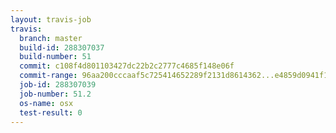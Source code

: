 ```yaml
---
layout: travis-job
travis:
  branch: master
  build-id: 288307037
  build-number: 51
  commit: c108f4d801103427dc22b2c2777c4685f148e06f
  commit-range: 96aa200cccaaf5c725414652289f2131d8614362...e4859d0941f1bb474a13a28f6f344ab136a248bc
  job-id: 288307039
  job-number: 51.2
  os-name: osx
  test-result: 0
---
```

